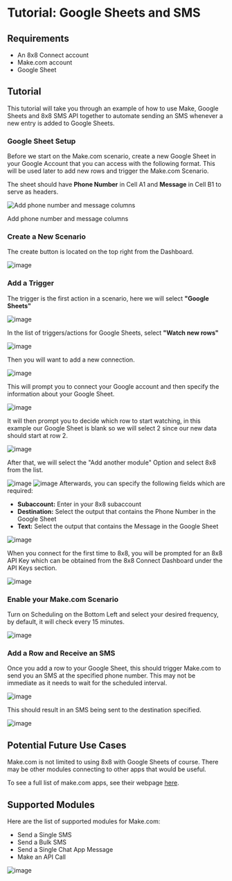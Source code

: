 # Tutorial: Google Sheets and SMS

## Requirements

* An 8x8 Connect account
* Make.com account
* Google Sheet

## Tutorial

This tutorial will take you through an example of how to use Make, Google Sheets and 8x8 SMS API together to automate sending an SMS whenever a new entry is added to Google Sheets.

### Google Sheet Setup

Before we start on the Make.com scenario, create a new Google Sheet in your Google Account that you can access with the following format. This will be used later to add new rows and trigger the Make.com Scenario.

The sheet should have **Phone Number** in Cell A1 and **Message** in Cell B1 to serve as headers.

![Add phone number and message columns](../images/ccee37d-image.png)

Add phone number and message columns

### Create a New Scenario

The create button is located on the top right from the Dashboard.

![image](../images/7eb5a7f-image.png)

### Add a Trigger

The trigger is the first action in a scenario, here we will select **"Google Sheets"**

![image](../images/0b29c8b-image.png)

In the list of triggers/actions for Google Sheets, select **"Watch new rows"**

![image](../images/692f4de-image.png)

Then you will want to add a new connection.

![image](../images/528ce92-image.png)

This will prompt you to connect your Google account and then specify the information about your Google Sheet.

![image](../images/fc6bf87-image.png)

It will then prompt you to decide which row to start watching, in this example our Google Sheet is blank so we will select 2 since our new data should start at row 2.

![image](../images/fe57623-image.png)

After that, we will select the "Add another module" Option and select 8x8 from the list.

![image](../images/af9ab56-image.png)
![image](../images/cf8f086-image.png)
Afterwards, you can specify the following fields which are required:

* **Subaccount:** Enter in your 8x8 subaccount
* **Destination:** Select the output that contains the Phone Number in the Google Sheet
* **Text:** Select the output that contains the Message in the Google Sheet

![image](../images/96ef468-image.png)

When you connect for the first time to 8x8, you will be prompted for an 8x8 API Key which can be obtained from the 8x8 Connect Dashboard under the API Keys section.

![image](../images/25f944f-image.png)

### Enable your Make.com Scenario

Turn on Scheduling on the Bottom Left and select your desired frequency, by default, it will check every 15 minutes.

![image](../images/e4c1986-image.png)

### Add a Row and Receive an SMS

Once you add a row to your Google Sheet, this should trigger Make.com to send you an SMS at the specified phone number. This may not be immediate as it needs to wait for the scheduled interval.

![image](../images/73d092f-image.png)

This should result in an SMS being sent to the destination specified.

![image](../images/264e5dd-image.png)

## Potential Future Use Cases

Make.com is not limited to using 8x8 with Google Sheets of course. There may be other modules connecting to other apps that would be useful.

To see a full list of make.com apps, see their webpage [here](https://www.make.com/en/integrations?addOnApps=1&nativeApps=1).

## Supported Modules

Here are the list of supported modules for Make.com:

* Send a Single SMS
* Send a Bulk SMS
* Send a Single Chat App Message
* Make an API Call

![image](../images/d29f4aa-image.png)
